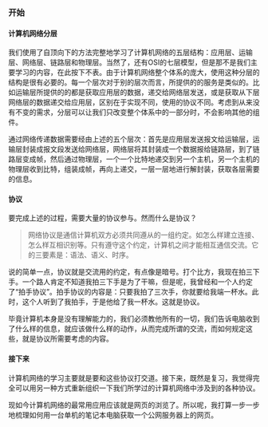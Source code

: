 ### 开始

#### 计算机网络分层

我们使用了自顶向下的方法完整地学习了计算机网络的五层结构：应用层、运输层、网络层、链路层和物理层。当然了，还有OSI的七层模型，但是那不是我们主要学习的内容，在此按下不表。由于计算机网络整个体系的庞大，使用这种分层的结构是很有必要的。每一个层次对于别的层次而言，所提供的的服务是类似的。比如运输层所提供的的都是获取应用层的数据，递交给网络层发送，或是获取从下层网络层的数据递交给应用层，区别在于实现不同，使用的协议不同。考虑到从来没有不变的需求，分层可以让我们只改变整个体系中的一部分时，不会影响其他的组件。

通过网络传递数据需要经由上述的五个层次：首先是应用层发送报文给运输层，运输层封装成报文段发送给网络层，网络层将其封装成一个数据报给链路层，到了链路层变成帧，然后通过物理层，一个一个比特地递交到另一个主机，另一个主机的物理层收到比特，组装成帧，再向上递交，一层一层地进行解封装，获取各层需要的信息。

#### 协议

要完成上述的过程，需要大量的协议参与。然而什么是协议？

> 网络协议是通信计算机双方必须共同遵从的一组约定。如怎么样建立连接、怎么样互相识别等。只有遵守这个约定，计算机之间才能相互通信交流。它的三要素是：语法、语义、时序。

说的简单一点，协议就是交流用的约定，有点像是暗号。打个比方，我现在拍三下手。一个路人肯定不知道我拍三下手是为了干嘛，但是呢，我曾经和一个人约定了“拍手协议”。拍手协议的内容是：只要我拍了三次手，你就要给我端一杯水。此时，这个人听到了我拍手，于是他给了我一杯水。这就是协议。

毕竟计算机本身是没有理解能力的，我们必须教他所有的一切，我们告诉电脑收到了什么样的信息，就应该做什么样的动作，从而完成所谓的交流，而如何规定这些，就是协议所需要考虑的内容。

#### 接下来

计算机网络的学习主要就是要和这些协议打交道。接下来，既然是复习，我觉得完全可以用另一种方式重新组织一下我们所学过的计算机网络中涉及到的各种协议。

现如今计算机网络的最常用应用应该就是网页的浏览了。所以呢，我打算一步一步地梳理如何用一台单机的笔记本电脑获取一个公网服务器上的网页。